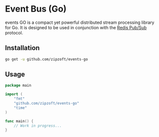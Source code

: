 # Event Bus (Go)

events GO is a compact yet powerful distributed stream processing library for Go. It is designed to be used in conjunction with the [Redis Pub/Sub](http://redis.io/topics/pubsub) protocol.

## Installation

```bash
go get -u github.com/zipzoft/events-go
```

## Usage

```go
package main

import (
    "fmt"
    "github.com/zipzoft/events-go"
    "time"
)

func main() {
    // Work in progress...
}
```
